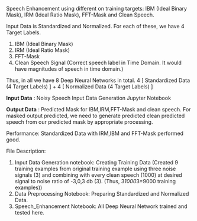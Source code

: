 Speech Enhancement using different on training targets: IBM (Ideal Binary Mask), IRM (Ideal Ratio Mask), FFT-Mask and Clean Speech.

Input Data is Standardized and Normalized. For each of these, we have 4 Target Labels. 
  1. IBM (Ideal Binary Mask)
  2. IRM (Ideal Ratio Mask)
  3. FFT-Mask
  4. Clean Speech Signal (Correct speech label in Time Domain. It would have magnitudes of speech in time domain.)
  
Thus, in all we have 8 Deep Neural Networks in total. 4 [ Standardized Data (4 Target Labels) ] + 4 [ Normalized Data (4 Target Labels) ] 

**Input Data** : Noisy Speech
Input Data Generation Jupyter Notebook

**Output Data** : Predicted Mask for IBM,IRM,FFT-Mask and clean speech. For masked output predicted, we need to generate predicted clean predicted speech from our predicted mask by appropriate processing. 

Performance: Standardized Data with IRM,IBM and FFT-Mask performed good. 

File Description: 

1. Input Data Generation notebook: Creating Training Data (Created 9 training examples from original training example using three noise signals (3) and combining with every clean speech (1000) at desired signal to noise ratio of -3,0,3 db (3). (Thus, 3*1000*3=9000 training examples))
2. Data Preprocessing Notebook: Preparing Standardized and Normalized Data. 
3. Speech_Enhancement Notebook: All Deep Neural Network trained and tested here. 
